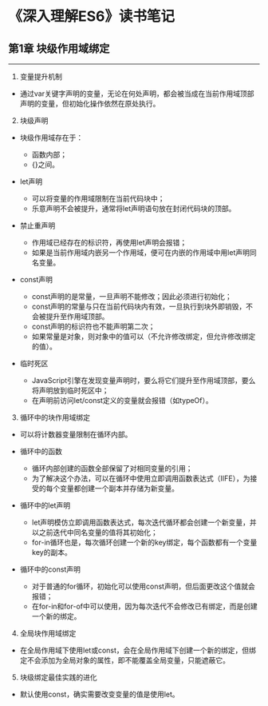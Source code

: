 # 《深入理解ES6》读书笔记 #


## 第1章  块级作用域绑定 ##
----------
1. 变量提升机制
- 通过var关键字声明的变量，无论在何处声明，都会被当成在当前作用域顶部声明的变量，但初始化操作依然在原处执行。

2. 块级声明

- 块级作用域存在于：
  - 函数内部；
  - {}之间。

- let声明
  - 可以将变量的作用域限制在当前代码块中；
  - 乐意声明不会被提升，通常将let声明语句放在封闭代码块的顶部。

- 禁止重声明
  - 作用域已经存在的标识符，再使用let声明会报错；
  - 如果是当前作用域内嵌另一个作用域，便可在内嵌的作用域中用let声明同名变量。

- const声明
  - const声明的是常量，一旦声明不能修改；因此必须进行初始化；
  - const声明的常量与只在当前代码块内有效，一旦执行到块外即销毁，不会被提升至作用域顶部。
  - const声明的标识符也不能声明第二次；
  - 如果常量是对象，则对象中的值可以（不允许修改绑定，但允许修改绑定的值）。

- 临时死区
  - JavaScript引擎在发现变量声明时，要么将它们提升至作用域顶部，要么将声明放到临时死区中；
  - 在声明前访问let/const定义的变量就会报错（如typeOf）。

3. 循环中的块作用域绑定
- 可以将计数器变量限制在循环内部。

- 循环中的函数
  - 循环内部创建的函数全部保留了对相同变量的引用；
  - 为了解决这个办法，可以在循环中使用立即调用函数表达式（IIFE），为接受的每个变量都创建一个副本并存储为新变量。

- 循环中的let声明
  - let声明模仿立即调用函数表达式，每次迭代循环都会创建一个新变量，并以之前迭代中同名变量的值将其初始化；
  - for-in循环也是，每次循环创建一个新的key绑定，每个函数都有一个变量key的副本。

- 循环中的const声明
  - 对于普通的for循环，初始化可以使用const声明，但后面更改这个值就会报错；
  - 在for-in和for-of中可以使用，因为每次迭代不会修改已有绑定，而是创建一个新的绑定。

4. 全局块作用域绑定
- 在全局作用域下使用let或const，会在全局作用域下创建一个新的绑定，但绑定不会添加为全局对象的属性，即不能覆盖全局变量，只能遮蔽它。

5. 块级绑定最佳实践的进化
- 默认使用const，确实需要改变变量的值是使用let。
